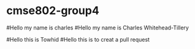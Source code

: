 # cmse802-group4
#Hello my name is charles
#Hello my name is Charles Whitehead-Tillery

#Hello this is Towhid
#Hello this is to creat a pull request
